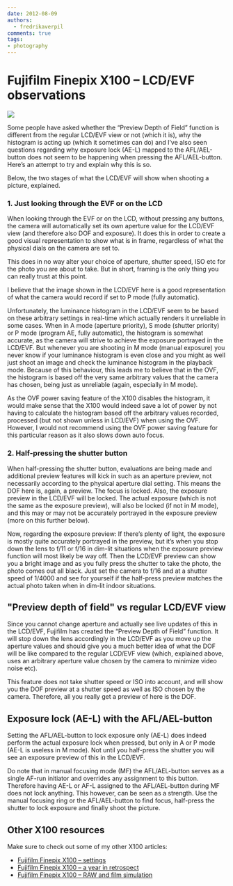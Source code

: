 ```yaml
---
date: 2012-08-09
authors:
  - fredrikaverpil
comments: true
tags:
- photography
---
```


# Fujifilm Finepix X100 – LCD/EVF observations

![](/static/x100/x100_observations_01.jpg)

Some people have asked whether the “Preview Depth of Field” function is different from the regular LCD/EVF view or not (which it is), why the histogram is acting up (which it sometimes can do) and I’ve also seen questions regarding why exposure lock (AE-L) mapped to the AFL/AEL-button does not seem to be happening when pressing the AFL/AEL-button. Here’s an attempt to try and explain why this is so.

<!-- more -->

Below, the two stages of what the LCD/EVF will show when shooting a picture, explained.

### 1. Just looking through the EVF or on the LCD

When looking through the EVF or on the LCD, without pressing any buttons, the camera will automatically set its own aperture value for the LCD/EVF view (and therefore also DOF and exposure). It does this in order to create a good visual representation to show what is in frame, regardless of what the physical dials on the camera are set to.

This does in no way alter your choice of aperture, shutter speed, ISO etc for the photo you are about to take. But in short, framing is the only thing you can really trust at this point.

I believe that the image shown in the LCD/EVF here is a good representation of what the camera would record if set to P mode (fully automatic).

Unfortunately, the luminance histogram in the LCD/EVF seem to be based on these arbitrary settings in real-time which actually renders it unreliable in some cases. When in A mode (aperture priority), S mode (shutter priority) or P mode (program AE, fully automatic), the histogram is somewhat accurate, as the camera will strive to achieve the exposure portrayed in the LCD/EVF. But whenever you are shooting in M mode (manual exposure) you never know if your luminance histogram is even close and you might as well just shoot an image and check the luminance histogram in the playback mode. Because of this behaviour, this leads me to believe that in the OVF, the histogram is based off the very same arbitrary values that the camera has chosen, being just as unreliable (again, especially in M mode).

As the OVF power saving feature of the X100 disables the histogram, it would make sense that the X100 would indeed save a lot of power by not having to calculate the histogram based off the arbitrary values recorded, processed (but not shown unless in LCD/EVF) when using the OVF. However, I would not recommend using the OVF power saving feature for this particular reason as it also slows down auto focus.

### 2. Half-pressing the shutter button

When half-pressing the shutter button, evaluations are being made and additional preview features will kick in such as an aperture preview, not necessarily according to the physical aperture dial setting. This means the DOF here is, again, a preview. The focus is locked. Also, the exposure preview in the LCD/EVF will be locked. The actual exposure (which is not the same as the exposure preview), will also be locked (if not in M mode), and this may or may not be accurately portrayed in the exposure preview (more on this further below).

Now, regarding the exposure preview: If there’s plenty of light, the exposure is mostly quite accurately portrayed in the preview, but it’s when you stop down the lens to f/11 or f/16 in dim-lit situations when the exposure preview function will most likely be way off. Then the LCD/EVF preview can show you a bright image and as you fully press the shutter to take the photo, the photo comes out all black. Just set the camera to f/16 and at a shutter speed of 1/4000 and see for yourself if the half-press preview matches the actual photo taken when in dim-lit indoor situations.

## "Preview depth of field" vs regular LCD/EVF view

Since you cannot change aperture and actually see live updates of this in the LCD/EVF, Fujifilm has created the “Preview Depth of Field” function. It will stop down the lens accordingly in the LCD/EVF as you move up the aperture values and should give you a much better idea of what the DOF will be like compared to the regular LCD/EVF view (which, explained above, uses an arbitrary aperture value chosen by the camera to minimize video noise etc).

This feature does not take shutter speed or ISO into account, and will show you the DOF preview at a shutter speed as well as ISO chosen by the camera. Therefore, all you really get a preview of here is the DOF.

## Exposure lock (AE-L) with the AFL/AEL-button

Setting the AFL/AEL-button to lock exposure only (AE-L) does indeed perform the actual exposure lock when pressed, but only in A or P mode (AE-L is useless in M mode). Not until you half-press the shutter you will see an exposure preview of this in the LCD/EVF.

Do note that in manual focusing mode (MF) the AFL/AEL-button serves as a single AF-run initiator and overrides any assignment to this button. Therefore having AE-L or AF-L assigned to the AFL/AEL-button during MF does not lock anything. This however, can be seen as a strength. Use the manual focusing ring or the AFL/AEL-button to find focus, half-press the shutter to lock exposure and finally shoot the picture.

## Other X100 resources

Make sure to check out some of my other X100 articles:

- [Fujifilm Finepix X100 – settings](2012-02-02-fujifilm-x100-settings-and-notes.md)
- [Fujifilm Finepix X100 – a year in retrospect](2012-06-12-the-fujifilm-x100-a-year-in-retrospect.md)
- [Fujifilm Finepix X100 – RAW and film simulation](2012-08-04-fujifilm-finepix-x100-raw-and-film-simulation.md)